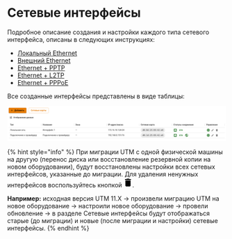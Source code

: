 # Сетевые интерфейсы

Подробное описание создания и настройки каждого типа сетевого интерфейса, описаны в следующих инструкциях:

* [Локальный Ethernet](local-ethernet.md)
* [Внешний Ethernet](ethernet-connection.md)
* [Ethernet + PPTP](pptp-connection.md)
* [Ethernet + L2TP](l2tp-connection.md)
* [Ethernet + PPPoE](pppoe-connection.md)

Все созданные интерфейсы представлены в виде таблицы:

![](/.gitbook/assets/network-interfaces1.png)

{% hint style="info" %}
При миграции UTM с одной физической машины на другую (перенос диска или восстановление резервной копии на новом оборудовании), будут восстановлены настройки всех сетевых интерфейсов, указанные до миграции. Для удаления ненужных интерфейсов воспользуйтесь кнопкой ![](/.gitbook/assets/delete_icon.png).

**Например:** исходная версия UTM 11.Х -> произвели миграцию UTM на новое оборудование -> настроили новое оборудование -> провели обновление -> в разделе Сетевые интерфейсы будут отображаться старые (до миграции) и новые (после миграции и настройки) сетевые интерфейсы.
{% endhint %}
